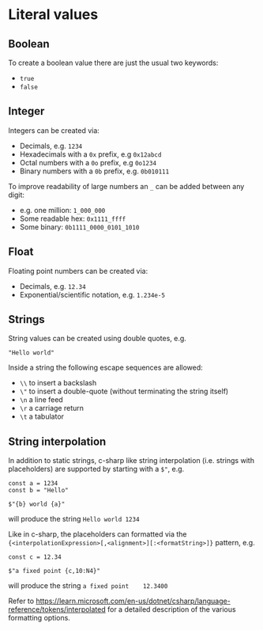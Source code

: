 # Literal values

## Boolean

To create a boolean value there are just the usual two keywords:
* `true`
* `false`

## Integer

Integers can be created via:
* Decimals, e.g. `1234`
* Hexadecimals with a `0x` prefix, e.g `0x12abcd`
* Octal numbers with a `0o` prefix, e.g `0o1234`
* Binary numbers with a `0b` prefix, e.g. `0b010111`

To improve readability of large numbers an `_` can be added between any digit:
* e.g. one million: `1_000_000`
* Some readable hex: `0x1111_ffff`
* Some binary: `0b1111_0000_0101_1010`

## Float

Floating point numbers can be created via:
* Decimals, e.g. `12.34`
* Exponential/scientific notation, e.g. `1.234e-5`

## Strings

String values can be created using double quotes, e.g.
```
"Hello world"
```
Inside a string the following escape sequences are allowed:
* `\\` to insert a backslash
* `\"` to insert a double-quote (without terminating the string itself)
* `\n` a line feed
* `\r` a carriage return
* `\t` a tabulator

## String interpolation

In addition to static strings, c-sharp like string interpolation (i.e. strings with placeholders) are supported by starting with a `$"`, e.g.
```
const a = 1234
const b = "Hello"

$"{b} world {a}"
```
will produce the string `Hello world 1234`

Like in c-sharp, the placeholders can formatted via the `{<interpolationExpression>[,<alignment>][:<formatString>]}` pattern, e.g.
```
const c = 12.34

$"a fixed point {c,10:N4}"
```
will produce the string `a fixed point    12.3400`

Refer to https://learn.microsoft.com/en-us/dotnet/csharp/language-reference/tokens/interpolated for a detailed description of the various formatting options.